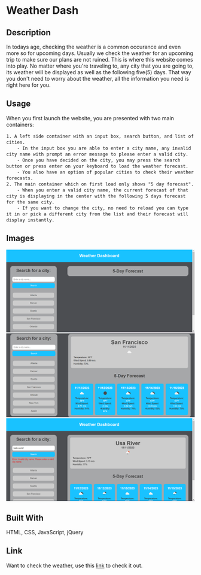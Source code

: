 # Weather Dash

## Description
In todays age, checking the weather is a common occurance and even more so for upcoming days. Usually we check the weather for an upcoming trip to make sure our plans are not ruined. This is where this website comes into play. No matter where you're traveling to, any city that you are going to, its weather will be displayed as well as the following five(5) days. That way you don't need to worry about the weather, all the information you need is right here for you.

## Usage
When you first launch the website, you are presented with two main containers:

    1. A left side container with an input box, search button, and list of cities.
        - In the input box you are able to enter a city name, any invalid city name with prompt an error message to please enter a valid city.
        - Once you have decided on the city, you may press the search button or press enter on your keyboard to load the weather forecast.
        - You also have an option of popular cities to check their weather forecasts.
    2. The main container which on first load only shows "5 day forecast".
        - When you enter a valid city name, the current forecast of that city is displaying in the center with the following 5 days forecast for the same city.
        - If you want to change the city, no need to reload you can type it in or pick a different city from the list and their forecast will display instantly.

## Images
![Initial image of page when first loaded](./assets/images/SC-1.png)
![Second image of page when city is picked](./assets/images/SC-2.png)
![Showcase of error message when an invalid city is entered](./assets/images/SC-3.png)

## Built With
<p font-weight="bold">HTML, CSS, JavaScript, jQuery</p>

## Link
Want to check the weather, use this [link]() to check it out.
